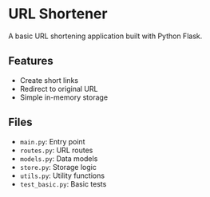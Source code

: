 # URL Shortener
A basic URL shortening application built with Python Flask.

## Features
- Create short links
- Redirect to original URL
- Simple in-memory storage

## Files
- `main.py`: Entry point
- `routes.py`: URL routes
- `models.py`: Data models
- `store.py`: Storage logic
- `utils.py`: Utility functions
- `test_basic.py`: Basic tests

